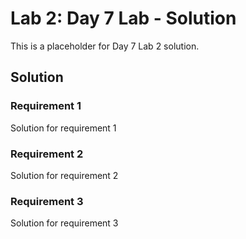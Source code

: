 # Lab 2: Day 7 Lab - Solution

This is a placeholder for Day 7 Lab 2 solution.

## Solution

### Requirement 1
Solution for requirement 1

### Requirement 2
Solution for requirement 2

### Requirement 3
Solution for requirement 3